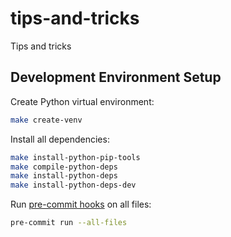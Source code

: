 # tips-and-tricks

Tips and tricks

## Development Environment Setup

Create Python virtual environment:

```sh
make create-venv
```

Install all dependencies:

```sh
make install-python-pip-tools
make compile-python-deps
make install-python-deps
make install-python-deps-dev
```

Run [pre-commit hooks](https://pre-commit.com/) on all files:

```sh
pre-commit run --all-files
```
